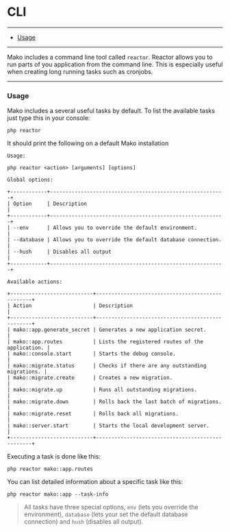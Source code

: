 # CLI

--------------------------------------------------------

* [Usage](#usage)

--------------------------------------------------------

Mako includes a command line tool called ```reactor```. Reactor allows you to run parts of you application from the command line. This is especially useful when creating long running tasks such as cronjobs.

--------------------------------------------------------

<a id="usage"></a>

### Usage

Mako includes a several useful tasks by default. To list the available tasks just type this in your console:

	php reactor

It should print the following on a default Mako installation

	Usage:

	php reactor <action> [arguments] [options]

	Global options:

	+------------+---------------------------------------------------------+
	| Option     | Description                                             |
	+------------+---------------------------------------------------------+
	| --env      | Allows you to override the default environment.         |
	| --database | Allows you to override the default database connection. |
	| --hush     | Disables all output                                     |
	+------------+---------------------------------------------------------+

	Available actions:

	+---------------------------+-------------------------------------------------+
	| Action                    | Description                                     |
	+---------------------------+-------------------------------------------------+
	| mako::app.generate_secret | Generates a new application secret.             |
	| mako::app.routes          | Lists the registered routes of the application. |
	| mako::console.start       | Starts the debug console.                       |
	| mako::migrate.status      | Checks if there are any outstanding migrations. |
	| mako::migrate.create      | Creates a new migration.                        |
	| mako::migrate.up          | Runs all outstanding migrations.                |
	| mako::migrate.down        | Rolls back the last batch of migrations.        |
	| mako::migrate.reset       | Rolls back all migrations.                      |
	| mako::server.start        | Starts the local development server.            |
	+---------------------------+-------------------------------------------------+

Executing a task is done like this:

	php reactor mako::app.routes

You can list detailed information about a specific task like this:

	php reactor mako::app --task-info

> All tasks have three special options, ```env``` (lets you override the environment), ```database``` (lets your set the default database connection) and ```hush``` (disables all output).